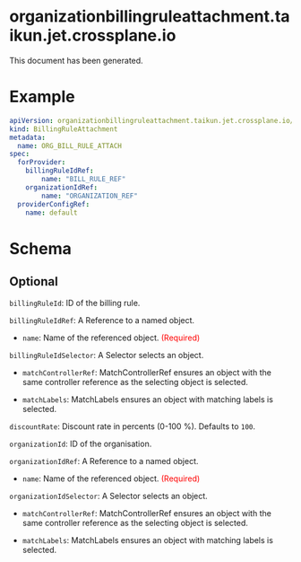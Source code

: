 
organizationbillingruleattachment.taikun.jet.crossplane.io
==========================================================


This document has been generated.
  

# Example


```yaml
apiVersion: organizationbillingruleattachment.taikun.jet.crossplane.io/v1alpha1
kind: BillingRuleAttachment
metadata:
  name: ORG_BILL_RULE_ATTACH
spec:
  forProvider:
    billingRuleIdRef:
        name: "BILL_RULE_REF"
    organizationIdRef:
        name: "ORGANIZATION_REF"
  providerConfigRef:
    name: default
```  

# Schema
  

## Optional
  
`billingRuleId`: ID of the billing rule.
  
`billingRuleIdRef`: A Reference to a named object.

* `name`: Name of the referenced object.<font color="red"> (Required)</font>  
  
`billingRuleIdSelector`: A Selector selects an object.

* `matchControllerRef`: MatchControllerRef ensures an object with the same controller reference as the selecting object is selected.  

* `matchLabels`: MatchLabels ensures an object with matching labels is selected.  
  
`discountRate`: Discount rate in percents (0-100 %). Defaults to `100`.
  
`organizationId`: ID of the organisation.
  
`organizationIdRef`: A Reference to a named object.

* `name`: Name of the referenced object.<font color="red"> (Required)</font>  
  
`organizationIdSelector`: A Selector selects an object.

* `matchControllerRef`: MatchControllerRef ensures an object with the same controller reference as the selecting object is selected.  

* `matchLabels`: MatchLabels ensures an object with matching labels is selected.  
  
